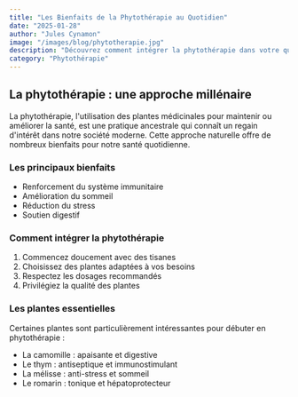```yaml
---
title: "Les Bienfaits de la Phytothérapie au Quotidien"
date: "2025-01-28"
author: "Jules Cynamon"
image: "/images/blog/phytotherapie.jpg"
description: "Découvrez comment intégrer la phytothérapie dans votre quotidien pour améliorer votre bien-être naturellement."
category: "Phytothérapie"
---
```


## La phytothérapie : une approche millénaire

La phytothérapie, l'utilisation des plantes médicinales pour maintenir ou améliorer la santé, est une pratique ancestrale qui connaît un regain d'intérêt dans notre société moderne. Cette approche naturelle offre de nombreux bienfaits pour notre santé quotidienne.

### Les principaux bienfaits
- Renforcement du système immunitaire
- Amélioration du sommeil
- Réduction du stress
- Soutien digestif

### Comment intégrer la phytothérapie
1. Commencez doucement avec des tisanes
2. Choisissez des plantes adaptées à vos besoins
3. Respectez les dosages recommandés
4. Privilégiez la qualité des plantes

### Les plantes essentielles
Certaines plantes sont particulièrement intéressantes pour débuter en phytothérapie :

- La camomille : apaisante et digestive
- Le thym : antiseptique et immunostimulant
- La mélisse : anti-stress et sommeil
- Le romarin : tonique et hépatoprotecteur
